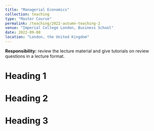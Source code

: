 ```yaml
---
title: "Managerial Economics"
collection: teaching
type: "Master Course"
permalink: /teaching/2022-autumn-teaching-2
venue: "Imperial College London, Business School"
date: 2022-09-08
location: "London, the United Kingdom"
---
```


**Responsibility:** review the lecture material and give tutorials on review questions in a lecture format.

Heading 1
======

Heading 2
======

Heading 3
======